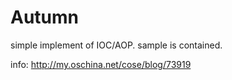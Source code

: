 # Autumn
simple implement of IOC/AOP. sample is contained.

info: http://my.oschina.net/cose/blog/73919

